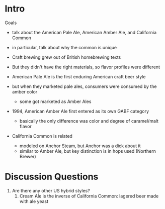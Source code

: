 # Intro

Goals
- talk about the American Pale Ale, American Amber Ale, and California Common
- in particular, talk about why the common is unique

- Craft brewing grew out of British homebrewing texts
- But they didn't have the right materials, so flavor profiles were different
- American Pale Ale is the first enduring American craft beer style
- but when they marketed pale ales, consumers were consumed by the amber color
	- some got marketed as Amber Ales
- 1994, American Amber Ale first entered as its own GABF category
	- basically the only difference was color and degree of caramel/malt flavor
- California Common is related
	- modeled on Anchor Steam, but Anchor was a dick about it
	- similar to Amber Ale, but key distinction is in hops used (Northern Brewer)
# Discussion Questions
1. Are there any other US hybrid styles?
	1. Cream Ale is the inverse of California Common: lagered beer made with ale yeast